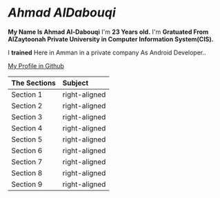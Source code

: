 # *Ahmad AlDabouqi*
**My Name Is Ahmad Al-Dabouqi** I'm **23 Years old.** I'm **Gratuated From AlZaytoonah Private University in Computer Information System(CIS).**

I **trained** Here in Amman in a private company As Android Developer..

[My Profile in Github](https://github.com/ahmadaldabouqii)

| The Sections  | Subject       
| ------------- |:-------------
| Section 1     | right-aligned 
| Section 2     | right-aligned
| Section 3     | right-aligned
| Section 4     | right-aligned
| Section 5     | right-aligned
| Section 6     | right-aligned
| Section 7     | right-aligned
| Section 8     | right-aligned
| Section 9     | right-aligned



   
